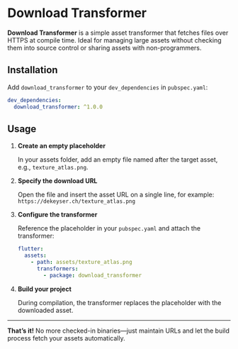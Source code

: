 # Download Transformer

**Download Transformer** is a simple asset transformer that fetches files over HTTPS at compile time. Ideal for managing large assets without checking them into source control or sharing assets with non-programmers.

## Installation

Add `download_transformer` to your `dev_dependencies` in `pubspec.yaml`:

```yaml
dev_dependencies:
  download_transformer: ^1.0.0
```

## Usage

1. **Create an empty placeholder**

   In your assets folder, add an empty file named after the target asset, e.g., `texture_atlas.png`.

2. **Specify the download URL**

   Open the file and insert the asset URL on a single line, for example: `https://dekeyser.ch/texture_atlas.png`

3. **Configure the transformer**

   Reference the placeholder in your `pubspec.yaml` and attach the transformer:

   ```yaml
   flutter:
     assets:
       - path: assets/texture_atlas.png
         transformers:
           - package: download_transformer
   ```

4. **Build your project**

   During compilation, the transformer replaces the placeholder with the downloaded asset.

---

**That’s it!** No more checked-in binaries—just maintain URLs and let the build process fetch your assets automatically.
